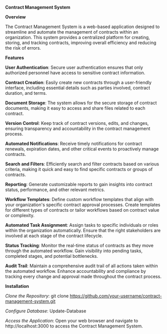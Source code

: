 **Contract Management System**

**Overview**

The Contract Management System is a web-based application designed to streamline and automate the management of contracts within an organization. This system provides a centralized platform for creating, storing, and tracking contracts, improving overall efficiency and reducing the risk of errors.

**Features**

  **User Authentication**: 
Secure user authentication ensures that only authorized personnel have access to sensitive contract information.

  **Contract Creation**: 
Easily create new contracts through a user-friendly interface, including essential details such as parties involved, contract duration, and terms.

  **Document Storage**: 
The system allows for the secure storage of contract documents, making it easy to access and share files related to each contract.

  **Version Control**: 
Keep track of contract versions, edits, and changes, ensuring transparency and accountability in the contract management process.

  **Automated Notifications**: 
Receive timely notifications for contract renewals, expiration dates, and other critical events to proactively manage contracts.

  **Search and Filters**: 
Efficiently search and filter contracts based on various criteria, making it quick and easy to find specific contracts or groups of contracts.

  **Reporting**: 
Generate customizable reports to gain insights into contract status, performance, and other relevant metrics.

  **Workflow Templates**:
Define custom workflow templates that align with your organization's specific contract approval processes.
Create templates for different types of contracts or tailor workflows based on contract value or complexity.

  **Automated Task Assignment**:
Assign tasks to specific individuals or roles within the organization automatically.
Ensure that the right stakeholders are involved at each stage of the contract lifecycle.

  **Status Tracking**:
Monitor the real-time status of contracts as they move through the automated workflow.
Gain visibility into pending tasks, completed stages, and potential bottlenecks.

  **Audit Trail**:
Maintain a comprehensive audit trail of all actions taken within the automated workflow.
Enhance accountability and compliance by tracking every change and approval made throughout the contract process.

**Installation**

*Clone the Repository*:
git clone https://github.com/your-username/contract-management-system.git

*Configure Database*:
Update-Database

*Access the Application*:
Open your web browser and navigate to http://localhost:3000 to access the Contract Management System.
